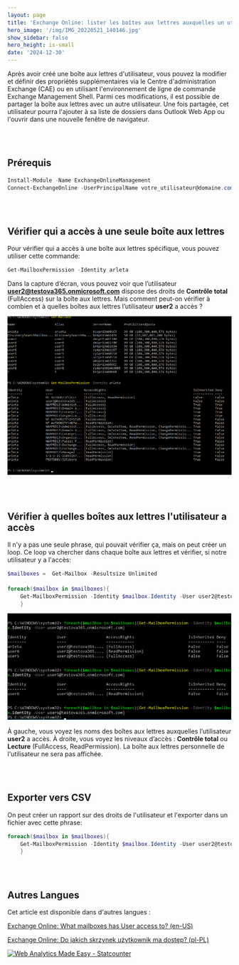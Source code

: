 ```yaml
---
layout: page
title: 'Exchange Online: lister les boîtes aux lettres auxquelles un utilisateur a accès'
hero_image: '/img/IMG_20220521_140146.jpg'
show_sidebar: false
hero_height: is-small
date: '2024-12-30'
---
```



Après avoir créé une boîte aux lettres d'utilisateur, vous pouvez la modifier et définir des propriétés supplémentaires via le Centre d'administration Exchange (CAE) ou en utilisant l'environnement de ligne de commande Exchange Management Shell. Parmi ces modifications, il est possible de partager la boîte aux lettres avec un autre utilisateur. Une fois partagée, cet utilisateur pourra l'ajouter à sa liste de dossiers dans Outlook Web App ou l'ouvrir dans une nouvelle fenêtre de navigateur.  

<br/><br/>

## Prérequis

```powershell
Install-Module -Name ExchangeOnlineManagement
Connect-ExchangeOnline -UserPrincipalName votre_utilisateur@domaine.com
```


<br/><br/>

##  Vérifier qui a accès à une seule boîte aux lettres

Pour vérifier qui a accès à une boîte aux lettres spécifique, vous pouvez utiliser cette commande:


```powershell
Get-MailboxPermission -Identity arleta
```

Dans la capture d’écran, vous pouvez voir que l’utilisateur **user2@testova365.onmicrosoft.com** dispose des droits de **Contrôle total** (FullAccess) sur la boîte aux lettres. Mais comment peut-on vérifier à combien et à quelles boîtes aux lettres l’utilisateur **user2** a accès ?



<img src="/articles/img/mail.png" width="600" > 


<br/><br/>

## Vérifier à quelles boîtes aux lettres l'utilisateur a accès

Il n'y a pas une seule phrase, qui pouvait vérifier ça, mais on peut créer un loop. Ce loop va chercher dans chaque boîte aux lettres et vérifier, si notre utilisateur y a l'accès:


```powershell
$mailboxes =  Get-Mailbox -Resultsize Unlimited

foreach($mailbox in $mailboxes){
    Get-MailboxPermission -Identity $mailbox.Identity -User user2@testova365.onmicrosoft.com
    }
```

<img src="/articles/img/mail2.png" width="600" > 

À gauche, vous voyez les noms des boîtes aux lettres auxquelles l’utilisateur **user2** a accès. À droite, vous voyez les niveaux d’accès : **Contrôle total** ou **Lecture** (FullAccess, ReadPermission). La boîte aux lettres personnelle de l'utilisateur ne sera pas affichée.

<br/><br/>

## Exporter vers CSV
On peut créer un rapport sur des droits de l'utilisateur et l'exporter dans un fichier avec cette phrase:


```powershell
foreach($mailbox in $mailboxes){
    Get-MailboxPermission -Identity $mailbox.Identity -User user2@testova365.onmicrosoft.com | export-csv c:\maiperms.csv -Append
    }

```

<br/><br/>

## Autres Langues

Cet article est disponible dans d'autres langues :


[Exchange Online: What mailboxes has User access to? (en-US)](https://powershellscripts.github.io/articles/en/Other/mailboxes/)

[Exchange Online: Do jakich skrzynek użytkownik ma dostęp? (pl-PL)](https://powershellscripts.github.io/articles/pl/mailboxes/)






<!-- Default Statcounter code for Mailboxes
https://powershellscripts.github.io/articles/en/Other/mailboxes/
-->
<script type="text/javascript">
var sc_project=13073408; 
var sc_invisible=1; 
var sc_security="66de07d8"; 
var sc_client_storage="disabled"; 
</script>
<script type="text/javascript"
src="https://www.statcounter.com/counter/counter.js"
async></script>
<noscript><div class="statcounter"><a title="Web Analytics
Made Easy - Statcounter" href="https://statcounter.com/"
target="_blank"><img class="statcounter"
src="https://c.statcounter.com/13073408/0/66de07d8/1/"
alt="Web Analytics Made Easy - Statcounter"
referrerPolicy="no-referrer-when-downgrade"></a></div></noscript>
<!-- End of Statcounter Code -->




